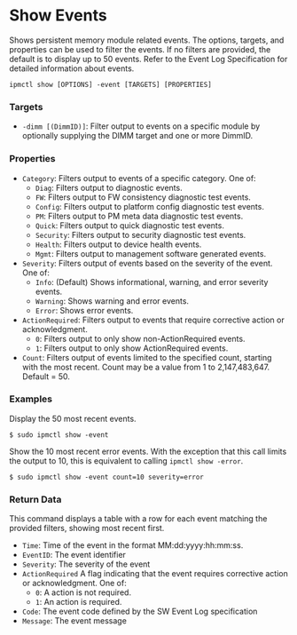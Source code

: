 # Show Events

Shows persistent memory module related events. The options, targets, and properties can be used to filter the events. If no filters are provided, the default is to display up to 50 events. Refer to the Event Log Specification for detailed information about events.

```text
ipmctl show [OPTIONS] -event [TARGETS] [PROPERTIES]
```

### **Targets**

* `-dimm [(DimmID)]`: Filter output to events on a specific module by optionally supplying the DIMM target and one or more DimmID.

### **Properties**

* `Category`: Filters output to events of a specific category. One of:
  * `Diag`: Filters output to diagnostic events.
  * `FW`: Filters output to FW consistency diagnostic test events.
  * `Config`: Filters output to platform config diagnostic test events.
  * `PM`: Filters output to PM meta data diagnostic test events.
  * `Quick`: Filters output to quick diagnostic test events.
  * `Security`: Filters output to security diagnostic test events.
  * `Health`: Filters output to device health events.
  * `Mgmt`: Filters output to management software generated events.
* `Severity`: Filters output of events based on the severity of the event. One of:
  * `Info`: \(Default\) Shows informational, warning, and error severity events.
  * `Warning`: Shows warning and error events.
  * `Error`: Shows error events.
* `ActionRequired`: Filters output to events that require corrective action or acknowledgment.
  * `0`: Filters output to only show non-ActionRequired events.
  * `1`: Filters output to only show ActionRequired events.
* `Count`: Filters output of events limited to the specified count, starting with the most recent. Count may be a value from 1 to 2,147,483,647. Default = 50.

### **Examples** 

Display the 50 most recent events.

```text
$ sudo ipmctl show -event
```

Show the 10 most recent error events. With the exception that this call limits the output to 10, this is equivalent to calling `ipmctl show -error`.

```text
$ sudo ipmctl show -event count=10 severity=error
```

### **Return Data** 

This command displays a table with a row for each event matching the provided filters, showing most recent first.

* `Time`: Time of the event in the format MM:dd:yyyy:hh:mm:ss.
* `EventID`: The event identifier
* `Severity`: The severity of the event
* `ActionRequired` A flag indicating that the event requires corrective action or acknowledgment. One of:
  * `0`: A action is not required.
  * `1`: An action is required.
* `Code`: The event code defined by the SW Event Log specification
* `Message`: The event message

